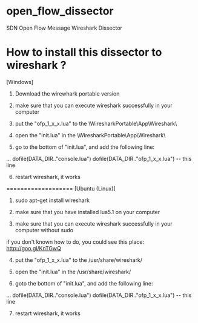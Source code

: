 open_flow_dissector
===================

SDN Open Flow Message Wireshark Dissector

How to install this dissector to wireshark ?
===================

[Windows]

1) Download the wirewhark portable version

2) make sure that you can execute wireshark successfully in your computer

3) put the "ofp_1_x_x.lua" to the \WiresharkPortable\App\Wireshark\

4) open the "init.lua" in the \WiresharkPortable\App\Wireshark\

5) go to the bottom of "init.lua", and add the following line:

...
dofile(DATA_DIR.."console.lua")
dofile(DATA_DIR.."ofp_1_x_x.lua") -- this line

6) restart wireshark, it works

===================
[Ubuntu (Linux)]

1) sudo apt-get install wireshark

2) make sure that you have installed lua5.1 on your computer 

3) make sure that you can execute wireshark successfully in your computer without sudo

if you don't known how to do, you could see this place:
http://goo.gl/KnTGwQ

4) put the "ofp_1_x_x.lua" to the /usr/share/wireshark/

5) open the "init.lua" in the /usr/share/wireshark/

6) goto the bottom of "init.lua", and add the following line:

...
dofile(DATA_DIR.."console.lua")
dofile(DATA_DIR.."ofp_1_x_x.lua") -- this line

7) restart wireshark, it works
